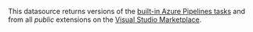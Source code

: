 This datasource returns versions of the [built-in Azure Pipelines tasks](https://learn.microsoft.com/azure/devops/pipelines/tasks/reference) and from all _public_ extensions on the [Visual Studio Marketplace](https://marketplace.visualstudio.com/search?target=AzureDevOps&category=Azure%20Pipelines).
